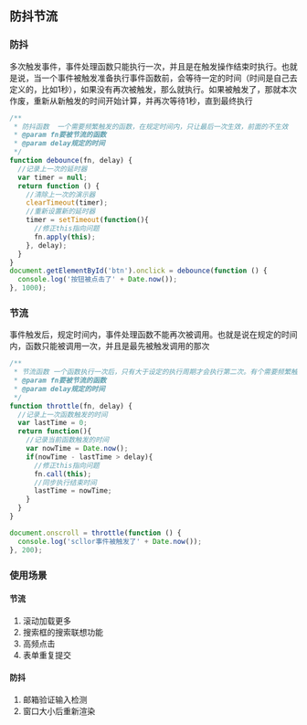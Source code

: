 ## 防抖节流

### 防抖

多次触发事件，事件处理函数只能执行一次，并且是在触发操作结束时执行。也就是说，当一个事件被触发准备执行事件函数前，会等待一定的时间（时间是自己去定义的，比如1秒），如果没有再次被触发，那么就执行。如果被触发了，那就本次作废，重新从新触发的时间开始计算，并再次等待1秒，直到最终执行

```js
/**
 * 防抖函数  一个需要频繁触发的函数，在规定时间内，只让最后一次生效，前面的不生效
 * @param fn要被节流的函数
 * @param delay规定的时间
 */
function debounce(fn, delay) {
  //记录上一次的延时器
  var timer = null;
  return function () {
    //清除上一次的演示器
    clearTimeout(timer);
    //重新设置新的延时器
    timer = setTimeout(function(){
      //修正this指向问题
      fn.apply(this);
    }, delay); 
  }
}
document.getElementById('btn').onclick = debounce(function () {
  console.log('按钮被点击了' + Date.now());
}, 1000);
```

### 节流

事件触发后，规定时间内，事件处理函数不能再次被调用。也就是说在规定的时间内，函数只能被调用一次，并且是最先被触发调用的那次

```js
/**
 * 节流函数 一个函数执行一次后，只有大于设定的执行周期才会执行第二次。有个需要频繁触发的函数，出于优化性能的角度，在规定时间内，只让函数触发的第一次生效，后面的不生效。
 * @param fn要被节流的函数
 * @param delay规定的时间
 */
function throttle(fn, delay) {
  //记录上一次函数触发的时间
  var lastTime = 0;
  return function(){
    //记录当前函数触发的时间
    var nowTime = Date.now();
    if(nowTime - lastTime > delay){
      //修正this指向问题
      fn.call(this);
      //同步执行结束时间
      lastTime = nowTime;
    }
  }
}

document.onscroll = throttle(function () {
  console.log('scllor事件被触发了' + Date.now());
}, 200); 
```

### 使用场景

#### 节流

1. 滚动加载更多
1. 搜索框的搜索联想功能
1. 高频点击
1. 表单重复提交

#### 防抖

1. 邮箱验证输入检测
1. 窗口大小后重新渲染